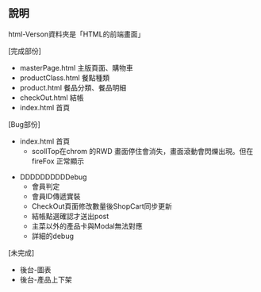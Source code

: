 ## 說明
html-Verson資料夾是「HTML的前端畫面」

[完成部份]
* masterPage.html    主版頁面、購物車
* productClass.html  餐點種類
* product.html       餐品分類、餐品明細
* checkOut.html      結帳
* index.html	     首頁


[Bug部份]
* index.html 首頁
	- scollTop在chrom 的RWD 畫面停住會消失，畫面滾動會閃爍出現。但在 fireFox 正常顯示
	

- DDDDDDDDDDebug
	- 會員判定
	- 會員ID傳遞實裝
	- CheckOut頁面修改數量後ShopCart同步更新
	- 結帳點選確認才送出post
	- 主菜以外的產品卡與Modal無法對應
	- 詳細的debug


[未完成]
* 後台-圖表
* 後台-產品上下架

